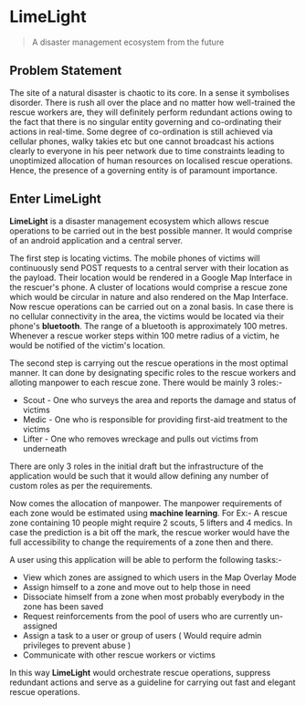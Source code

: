 # LimeLight
> A disaster management ecosystem from the future

## Problem Statement

The site of a natural disaster is chaotic to its core. In a sense it symbolises disorder. There is rush all over the place
and no matter how well-trained the rescue workers are, they will definitely perform redundant actions owing to the fact that
there is no singular entity governing and co-ordinating their actions in real-time. Some degree of co-ordination is still 
achieved via cellular phones, walky takies etc but one cannot broadcast his actions clearly to everyone in his peer network 
due to time constraints leading to unoptimized allocation of human resources on localised rescue operations. Hence, the presence of a governing entity is of paramount importance.

## Enter LimeLight

**LimeLight** is a disaster management ecosystem which allows rescue operations to be carried out in the best possible manner.
It would comprise of an android application and a central server.

The first step is locating victims. The mobile phones of victims will continuously send POST requests to a central server with
their location as the payload. Their location would be rendered in a Google Map Interface in the rescuer's phone. A cluster
of locations would comprise a rescue zone which would be circular in nature and also rendered on the Map Interface. Now rescue
operations can be carried out on a zonal basis. In case there is no cellular connectivity in the area, the victims would be located
via their phone's **bluetooth**. The range of a bluetooth is approximately 100 metres. Whenever a rescue worker steps within
100 metre radius of a victim, he would be notified of the victim's location.

The second step is carrying out the rescue operations in the most optimal manner. It can done by designating specific roles to
the rescue workers and alloting manpower to each rescue zone. There would be mainly 3 roles:-

* Scout - One who surveys the area and reports the damage and status of victims
* Medic - One who is responsible for providing first-aid treatment to the victims
* Lifter - One who removes wreckage and pulls out victims from underneath

There are only 3 roles in the initial draft but the infrastructure of the application would be such that it would allow defining any number of custom roles as per the requirements.

Now comes the allocation of manpower. The manpower requirements of each zone would be estimated using **machine learning**.
For Ex:- A rescue zone containing 10 people might require 2 scouts, 5 lifters and 4 medics.
In case the prediction is a bit off the mark, the rescue worker would have the full accessibility to change the requirements
of a zone then and there.

A user using this application will be able to perform the following tasks:-

* View which zones are assigned to which users in the Map Overlay Mode
* Assign himself to a zone and move out to help those in need
* Dissociate himself from a zone when most probably everybody in the zone has been saved
* Request reinforcements from the pool of users who are currently un-assigned
* Assign a task to a user or group of users ( Would require admin privileges to prevent abuse )
* Communicate with other rescue workers or victims

In this way **LimeLight** would orchestrate rescue operations, suppress redundant actions and serve as a guideline for carrying
out fast and elegant rescue operations.




